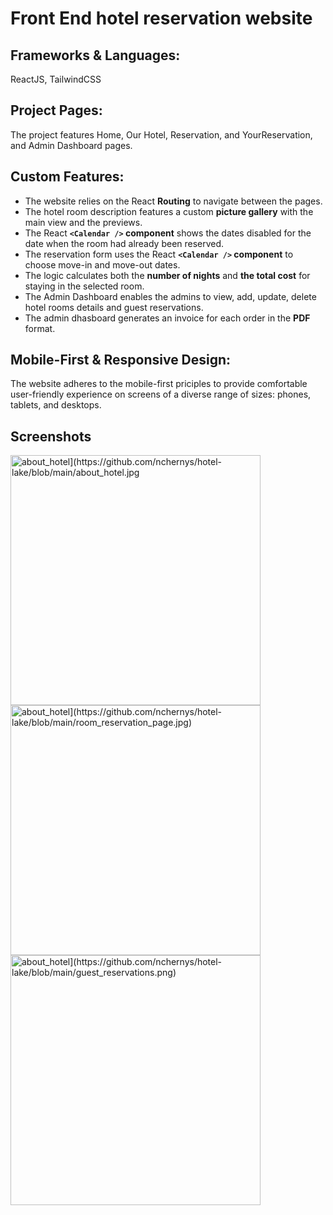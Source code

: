 # Front End hotel reservation website

## Frameworks & Languages: ## 
ReactJS, TailwindCSS
## Project Pages: ## 
The project features Home, Our Hotel, Reservation, and YourReservation, and Admin Dashboard pages.  
## Custom Features: ## 
+ The website relies on the React **Routing** to navigate between the pages.
+ The hotel room description features a custom **picture gallery** with the main view and the previews.
+ The React **`<Calendar />` component** shows the dates disabled for the date when the room had already been reserved. 
+ The reservation form uses the React **`<Calendar />` component** to choose move-in and move-out dates.
+ The logic calculates both the **number of nights** and **the total cost** for staying in the selected room.
+ The Admin Dashboard enables the admins to view, add, update, delete hotel rooms details and guest reservations.
+ The admin dhasboard generates an invoice for each order in the **PDF** format.  
  
## Mobile-First & Responsive Design: ## 
The website adheres to the mobile-first priciples to provide comfortable user-friendly experience on screens of a diverse range of sizes: phones, tablets, and desktops.  

## Screenshots ##
<img width="400" src="[https://github.com/nchernys/hotel-lake/blob/main/about_hotel.jpg" alt="about_hotel](https://github.com/nchernys/hotel-lake/blob/main/about_hotel.jpg" alt="about_hotel])">
<img width="400" src="[https://github.com/nchernys/hotel-lake/blob/main/about_hotel.jpg" alt="about_hotel](https://github.com/nchernys/hotel-lake/blob/main/room_reservation_page.jpg)">
<img width="400" src="[https://github.com/nchernys/hotel-lake/blob/main/about_hotel.jpg" alt="about_hotel](https://github.com/nchernys/hotel-lake/blob/main/guest_reservations.png)">
<img width="400" src="[https://github.com/nchernys/hotel-lake/blob/main/about_hotel.jpg](https://github.com/nchernys/hotel-lake/blob/main/invoice_pdf.png)

